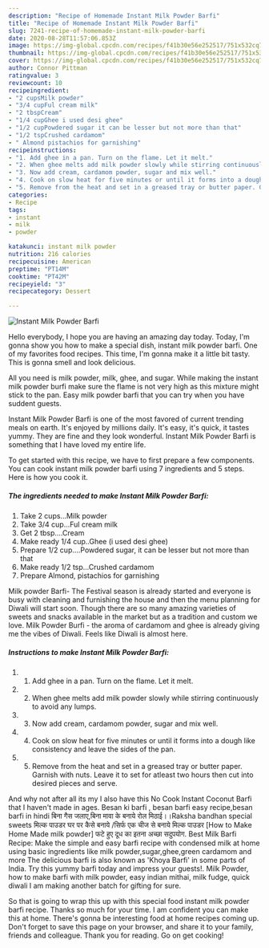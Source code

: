 ```yaml
---
description: "Recipe of Homemade Instant Milk Powder Barfi"
title: "Recipe of Homemade Instant Milk Powder Barfi"
slug: 7241-recipe-of-homemade-instant-milk-powder-barfi
date: 2020-08-28T11:57:06.853Z
image: https://img-global.cpcdn.com/recipes/f41b30e56e252517/751x532cq70/instant-milk-powder-barfi-recipe-main-photo.jpg
thumbnail: https://img-global.cpcdn.com/recipes/f41b30e56e252517/751x532cq70/instant-milk-powder-barfi-recipe-main-photo.jpg
cover: https://img-global.cpcdn.com/recipes/f41b30e56e252517/751x532cq70/instant-milk-powder-barfi-recipe-main-photo.jpg
author: Connor Pittman
ratingvalue: 3
reviewcount: 10
recipeingredient:
- "2 cupsMilk powder"
- "3/4 cupFul cream milk"
- "2 tbspCream"
- "1/4 cupGhee i used desi ghee"
- "1/2 cupPowdered sugar it can be lesser but not more than that"
- "1/2 tspCrushed cardamom"
- " Almond pistachios for garnishing"
recipeinstructions:
- "1. Add ghee in a pan. Turn on the flame. Let it melt."
- "2. When ghee melts add milk powder slowly while stirring continuously to avoid any lumps."
- "3. Now add cream, cardamom powder, sugar and mix well."
- "4. Cook on slow heat for five minutes or until it forms into a dough like consistency and leave the sides of the pan."
- "5. Remove from the heat and set in a greased tray or butter paper. Garnish with nuts. Leave it to set for atleast two hours then cut into desired pieces and serve."
categories:
- Recipe
tags:
- instant
- milk
- powder

katakunci: instant milk powder 
nutrition: 216 calories
recipecuisine: American
preptime: "PT14M"
cooktime: "PT42M"
recipeyield: "3"
recipecategory: Dessert

---
```



![Instant Milk Powder Barfi](https://img-global.cpcdn.com/recipes/f41b30e56e252517/751x532cq70/instant-milk-powder-barfi-recipe-main-photo.jpg)

Hello everybody, I hope you are having an amazing day today. Today, I'm gonna show you how to make a special dish, instant milk powder barfi. One of my favorites food recipes. This time, I'm gonna make it a little bit tasty. This is gonna smell and look delicious.

All you need is milk powder, milk, ghee, and sugar. While making the instant milk powder burfi make sure the flame is not very high as this mixture might stick to the pan. Easy milk powder barfi that you can try when you have suddent guests.

Instant Milk Powder Barfi is one of the most favored of current trending meals on earth. It's enjoyed by millions daily. It's easy, it's quick, it tastes yummy. They are fine and they look wonderful. Instant Milk Powder Barfi is something that I have loved my entire life.


To get started with this recipe, we have to first prepare a few components. You can cook instant milk powder barfi using 7 ingredients and 5 steps. Here is how you cook it.

<!--inarticleads1-->

##### The ingredients needed to make Instant Milk Powder Barfi:

1. Take 2 cups...Milk powder
1. Take 3/4 cup...Ful cream milk
1. Get 2 tbsp....Cream
1. Make ready 1/4 cup..Ghee (i used desi ghee)
1. Prepare 1/2 cup....Powdered sugar, it can be lesser but not more than that
1. Make ready 1/2 tsp...Crushed cardamom
1. Prepare  Almond, pistachios for garnishing


Milk powder Barfi- The Festival season is already started and everyone is busy with cleaning and furnishing the house and then the menu planning for Diwali will start soon. Though there are so many amazing varieties of sweets and snacks available in the market but as a tradition and custom we love. Milk Powder Burfi - the aroma of cardamom and ghee is already giving me the vibes of Diwali. Feels like Diwali is almost here. 

<!--inarticleads2-->

##### Instructions to make Instant Milk Powder Barfi:

1. 1. Add ghee in a pan. Turn on the flame. Let it melt.
1. 2. When ghee melts add milk powder slowly while stirring continuously to avoid any lumps.
1. 3. Now add cream, cardamom powder, sugar and mix well.
1. 4. Cook on slow heat for five minutes or until it forms into a dough like consistency and leave the sides of the pan.
1. 5. Remove from the heat and set in a greased tray or butter paper. Garnish with nuts. Leave it to set for atleast two hours then cut into desired pieces and serve.


And why not after all its my I also have this No Cook Instant Coconut Barfi that I haven&#39;t made in ages. Besan ki barfi , besan barfi easy recipe,besan barfi in hindi बिना गैस जलाए,बिना मावा के बनाये रोल मिठाई।।Raksha bandhan special sweets मिल्क पाउडर घर पर कैसे बनाये /सिर्फ एक चीज से बनाये मिल्क पाउडर [How to Make Home Made milk powder] फटे हुए दूध का इतना अच्छा सदुपयोग. Best Milk Barfi Recipe: Make the simple and easy barfi recipe with condensed milk at home using basic ingredients like milk powder,sugar,ghee,green cardamom and more The delicious barfi is also known as &#39;Khoya Barfi&#39; in some parts of India. Try this yummy barfi today and impress your guests!. Milk Powder, how to make barfi with milk powder, easy indian mithai, milk fudge, quick diwali I am making another batch for gifting for sure. 

So that is going to wrap this up with this special food instant milk powder barfi recipe. Thanks so much for your time. I am confident you can make this at home. There's gonna be interesting food at home recipes coming up. Don't forget to save this page on your browser, and share it to your family, friends and colleague. Thank you for reading. Go on get cooking!

